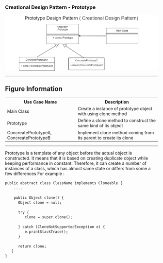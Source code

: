 ### Creational Design Pattern - Prototype

![Image description](https://github.com/Rapter1990/Design-Pattern-Examples-in-Java/blob/master/images/prototype.png)

<hr>
<h2>Figure Information</h2>

<table>
  <tr>
    <th>Use Case Name</th>
    <th>Description</th>
  </tr>
  <tr>
    <td>Main Class</td>
    <td>Create a instance of prototype object with using clone method </td>
  </tr>
  <tr>
    <td>Prototype</td>
    <td>Define a clone method to construct the same kind of its object</td>
  </tr>
  <tr>
    <td>ConcreatePrototypeA, ConcreatePrototypeB</td>
    <td>Implement clone method coming from its parent to create its clone </td>
  </tr>
</table>

<hr>
Prototype is a template of any object before the actual object is constructed. It means that it is based on creating duplicate object while keeping performance in constant. Therefore, it can create a number of instances of a class, which has almost same state or differs from some a few differences  For example :

```
public abstract class ClassName implements Cloneable {
    ....
    
    public Object clone() {
      Object clone = null;
      
      try {
         clone = super.clone();
         
      } catch (CloneNotSupportedException e) {
         e.printStackTrace();
      }
      
      return clone;
   }
}
```

